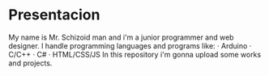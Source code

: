 # Presentacion
My name is Mr. Schizoid man and i'm a junior programmer and web designer. I handle programming languages and programs like:
· Arduino
· C/C++
· C#
· HTML/CSS/JS
In this repository i'm gonna upload some works and projects.
